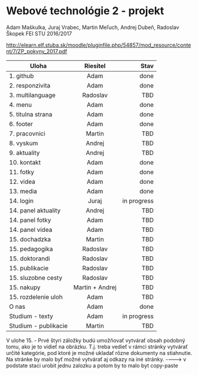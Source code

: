 # Webové technológie 2 - projekt
Adam Maškulka, Juraj Vrabec, Martin Meľuch, Andrej Dubeň, Radoslav Škopek
FEI STU 2016/2017

http://elearn.elf.stuba.sk/moodle/pluginfile.php/54857/mod_resource/content/7/ZP_pokyny_2017.pdf


| Uloha        | Riesitel           | Stav  |
| ------------- |:-------------:| -----:|
| 1. github      | Adam | done |
| 2. responzivita      | Adam      |   done |
| 3. multilanguage | Radoslav      |    TBD |
| 4. menu      | Adam | done |
| 5. titulna strana      | Adam      |   done |
| 6. footer | Adam      |   done |
| 7. pracovnici      | Martin | TBD |
| 8. vyskum      | Andrej      |   TBD |
| 9. aktuality | Andrej      |    TBD |
| 10. kontakt      | Adam | done |
| 11. fotky      | Adam      |   done |
| 12. videa | Adam      |    done |
| 13. media      | Adam | done |
| 14. login      | Juraj      |  in progress |
| 14. panel aktuality      | Andrej      |  TBD |
| 14. panel fotky      | Adam      |  TBD |
| 14. panel videa      | Adam      |  TBD |
| 15. dochadzka | Martin      |    TBD |
| 15. pedagogika  | Radoslav | TBD |
| 15. doktorandi  | Radoslav | TBD |
| 15. publikacie  | Radoslav | TBD |
| 15. sluzobne cesty  | Radoslav | TBD |
| 15. nakupy  | Martin + Andrej | TBD |
| 15. rozdelenie uloh  | Adam | TBD |
| O nas  | Adam | done |
| Studium - texty  | Adam | in progress |
| Studium - publikacie  | Martin | TBD |

V ulohe 15. - Prvé štyri záložky budú umožňovať vytvárať obsah podobný tomu, ako je to vidieť na
obrázku. T.j. treba vedieť v rámci stránky vytvárať určité kategórie, pod ktoré je možné
ukladať rôzne dokumenty na stiahnutie. Na stránke by malo byť možné vytvárať aj odkazy na
iné stránky. ----> v podstate staci urobit jednu zalozku a potom by to malo byt copy-paste


